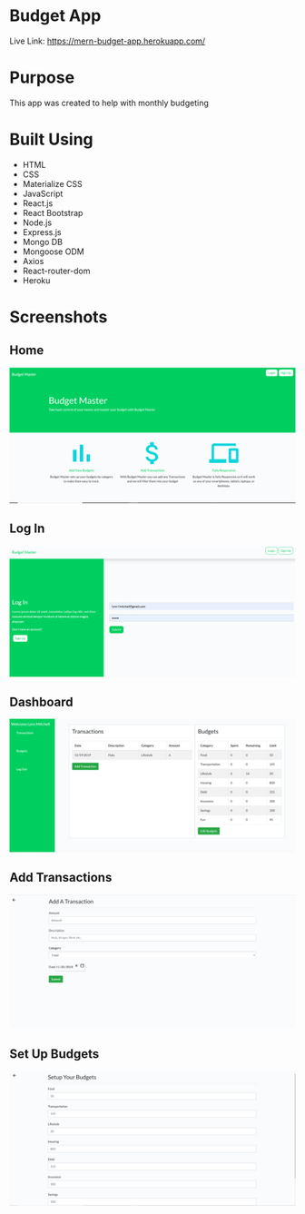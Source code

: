 # Budget App

Live Link: https://mern-budget-app.herokuapp.com/

# Purpose

This app was created to help with monthly budgeting

# Built Using

- HTML
- CSS
- Materialize CSS
- JavaScript
- React.js
- React Bootstrap
- Node.js
- Express.js
- Mongo DB
- Mongoose ODM
- Axios
- React-router-dom
- Heroku

# Screenshots

## Home
![Home](./client/src/images/Home.png)

## Log In
![Log In](./client/src/images/login.png)

## Dashboard
![Dashboard](./client/src/images/Dashboard.png)

## Add Transactions
![Add Transactions](./client/src/images/add-transaction.png)

## Set Up Budgets
![Set Up Budgets](./client/src/images/editbudgets.png)